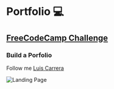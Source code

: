 # Portfolio 💻
## [FreeCodeCamp Challenge](https://www.freecodecamp.org/learn/responsive-web-design/responsive-web-design-projects/build-a-personal-portfolio-webpage)
### Build a Porfolio
Follow me [Luis Carrera](https://linktr.ee/luiscarreramv)

![Landing Page](/porfoliio.jpg)
